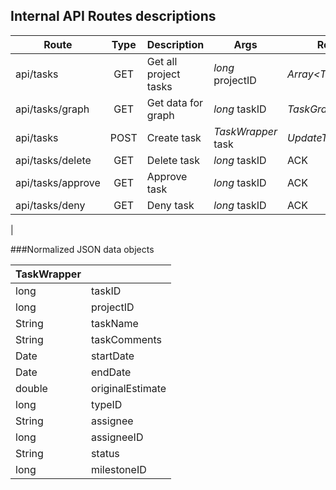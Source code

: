 ## Internal API Routes descriptions
| Route         | Type   |  Description     |  Args     | Return     |
|-------------|:------:|------------------|----------|----------|
| api/tasks     | GET    | Get all project tasks  | *long* projectID | *Array\<Task>*
| api/tasks/graph    | GET    | Get data for graph  | *long* taskID | *TaskGraphWrapper*
| api/tasks     | POST    | Create task  | *TaskWrapper* task  | *UpdateTaskResult*
| api/tasks/delete     | GET    | Delete  task | *long* taskID | ACK
| api/tasks/approve     | GET    | Approve task  | *long* taskID | ACK
| api/tasks/deny     | GET    | Deny task  | *long* taskID | ACK
|
 

###Normalized JSON data objects


|   TaskWrapper | |
|--------|-----------|
| long   | taskID    |
| long   | projectID |
| String |  taskName |
| String | taskComments|
| Date   |  startDate | 
| Date   |  endDate   |
| double   | originalEstimate|
| long   | typeID|
| String | assignee |
| long   | assigneeID|
| String | status|
| long   |  milestoneID|